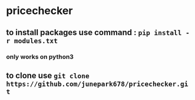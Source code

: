 # pricechecker

## to install packages use command : `pip install -r modules.txt`

### only works on python3

## to clone use `git clone https://github.com/junepark678/pricechecker.git`
